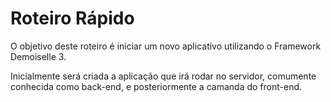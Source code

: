 # Roteiro Rápido
O objetivo deste roteiro é iniciar um novo aplicativo utilizando o Framework Demoiselle 3.

Inicialmente será criada a aplicação que irá rodar no servidor, comumente conhecida como back-end, e posteriormente a camanda do front-end.